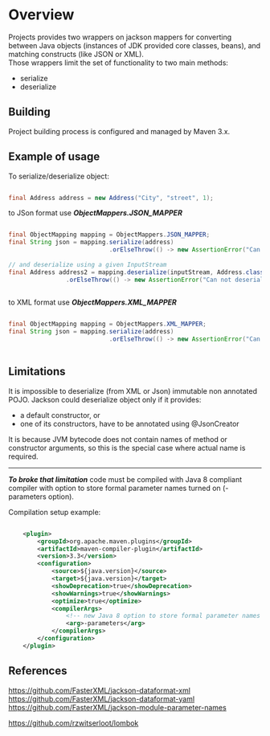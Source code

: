 # Overview

Projects provides two wrappers on jackson mappers for converting between 
Java objects (instances of JDK provided core classes, beans), and matching constructs (like JSON or XML). <br/>
Those wrappers limit the set of functionality to two main methods:

  - serialize
  - deserialize
 
## Building

Project building process is configured and managed by Maven 3.x.

## Example of usage

To serialize/deserialize object:

```java

final Address address = new Address("City", "street", 1);

```

to JSon format use ***ObjectMappers.JSON_MAPPER***

```java

final ObjectMapping mapping = ObjectMappers.JSON_MAPPER;  
final String json = mapping.serialize(address)
                            .orElseThrow(() -> new AssertionError("Can not serialize object to JSON"));
                            
// and deserialize using a given InputStream
final Address address2 = mapping.deserialize(inputStream, Address.class)
                .orElseThrow(() -> new AssertionError("Can not deserialize object from JSON"));
                                  
```

to XML format use ***ObjectMappers.XML_MAPPER***

```java

final ObjectMapping mapping = ObjectMappers.XML_MAPPER;  
final String json = mapping.serialize(address)
                            .orElseThrow(() -> new AssertionError("Can not serialize object to XML"));   
                                                     
```

## Limitations

It is impossible to deserialize (from XML or Json) immutable non annotated POJO.
Jackson could deserialize object only if it provides:

- a default constructor, or
- one of its constructors, have to be annotated using @JsonCreator

It is because JVM bytecode does not contain names of method or constructor arguments, so this is the special case where actual name is required. 

----

***To broke that limitation*** code must be compiled with Java 8 compliant compiler with option to store formal 
parameter names turned on (-parameters option).

Compilation setup example:

```xml

    <plugin>
        <groupId>org.apache.maven.plugins</groupId>
        <artifactId>maven-compiler-plugin</artifactId>
        <version>3.3</version>
        <configuration>
            <source>${java.version}</source>
            <target>${java.version}</target>
            <showDeprecation>true</showDeprecation>
            <showWarnings>true</showWarnings>
            <optimize>true</optimize>
            <compilerArgs>
                <!-- new Java 8 option to store formal parameter names of methods and constructors -->
                <arg>-parameters</arg>
            </compilerArgs>
        </configuration>
    </plugin>

```

## References

https://github.com/FasterXML/jackson-dataformat-xml
https://github.com/FasterXML/jackson-dataformat-yaml
https://github.com/FasterXML/jackson-module-parameter-names

https://github.com/rzwitserloot/lombok

